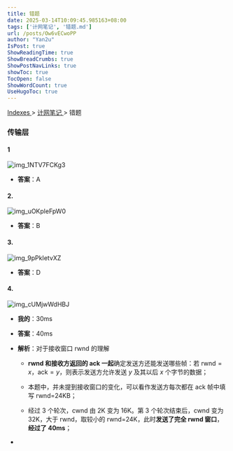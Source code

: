 ```yaml
---
title: 错题
date: 2025-03-14T10:09:45.985163+08:00
tags: ['计网笔记', '错题.md']
url: /posts/Ow6vECwoPP
author: "Yan2u"
IsPost: true
ShowReadingTime: true
ShowBreadCrumbs: true
ShowPostNavLinks: true
showToc: true
TocOpen: false
ShowWordCount: true
UseHugoToc: true
---
```


<a href="/notes408/chapters_index"> Indexes </a> > <a href="/notes408/indexes/xIRy1MDUIU"> 计网笔记 </a> > 错题

### 传输层

####  1

![img_1NTV7FCKg3](https://cloudflare-imgbed-ajc.pages.dev/file/1741871017951_1NTV7FCKg3.png)

- **答案**：A

#### 2.

![img_uOKpleFpW0](https://cloudflare-imgbed-ajc.pages.dev/file/1741871023501_uOKpleFpW0.png)

- **答案**：B

#### 3.

![img_9pPkIetvXZ](https://cloudflare-imgbed-ajc.pages.dev/file/1741871026075_9pPkIetvXZ.png)

- **答案**：D

#### 4.

![img_cUMjwWdHBJ](https://cloudflare-imgbed-ajc.pages.dev/file/1741871028566_cUMjwWdHBJ.png)

- **我的**：30ms

- **答案**：40ms

- **解析**：对于接收窗口 rwnd 的理解

	- **rwnd 和接收方返回的 ack 一起**确定发送方还能发送哪些帧：若 $\mathrm{rwnd}=x$，$\mathrm{ack}=y$，则表示发送方允许发送 $y$ 及其以后  $x$ 个字节的数据；

	- 本题中，并未提到接收窗口的变化，可以看作发送方每次都在 ack 帧中填写 rwnd=24KB；

	- 经过 3 个轮次，cwnd 由 2K 变为 16K。第 3 个轮次结束后，cwnd 变为 32K，大于 rwnd，取较小的 rwnd=24K，此时**发送了完全 rwnd 窗口**，**经过了 40ms**；

- 

